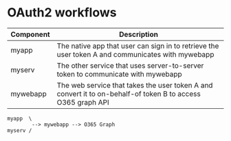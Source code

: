 # OAuth2 workflows

| Component | Description |
| --- | --- |
| myapp | The native app that user can sign in to retrieve the user token A and communicates with mywebapp |
| myserv | The other service that uses server-to-server token to communicate with mywebapp |
| mywebapp | The web service that takes the user token A and convert it to on-behalf-of token B to access O365 graph API |

```
myapp  \
        --> mywebapp --> O365 Graph
myserv /
```
